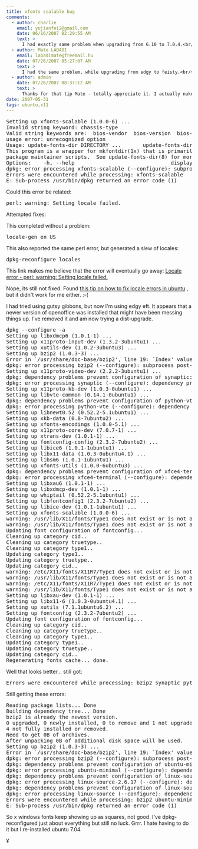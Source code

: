 ```yaml
---
title: xfonts scalable bug 
comments:
  - author: charlie
    email: yujianfei2@gmail.com
    date: 06/16/2007 02:29:55 AM
    text: >
      I had exactly same problem when upgrading from 6.10 to 7.0.4.<br/><br/>I tried to twist the /var/lib/dpkg/xfonts-scalable.preinst, postinst...<br/><br/>The problem seems to be the update-fonts-dir does not support -x11layout, may not be accurate, but something like that...<br/><br/>Not be able to resolved it right now... and ever worse, I can not have my X working right now....<br/><br/>looking forward to a fix...
  - author: Mate LABADI
    email: labadimate@freemail.hu
    date: 07/26/2007 05:27:07 AM
    text: >
      I had the same problem, while upgrading from edgy to feisty.<br/>Then I upgraded xfonts-utils first (it contains update-fonts-dir).<br/>This new update-fonts-dir accepts the -x11layout option.<br/><br/>Cheers,<br/>Mate
  - author: admin
    date: 07/26/2007 08:37:12 AM
    text: >
      Thanks for that tip Mate - totally appreciate it. I actually nuked my machine that was giving me those issues and now use it as a LTSP client, but its good to know. Hopefully your tip will help charlie above.<br/><br/>Instead of xubuntu, I'm now using debian with fluxbox, even lighter and simpler than xubuntu. A little harder to setup but not by much.<br/><br/><a href="http://www.docunext.com/2007/07/minideb.html" rel="nofollow">http://www.docunext.com/2007/07/minideb.html</a>
date: 2007-05-31
tags: ubuntu,x11
---
```

<a href="http://www.docunext.com/2007/05/xfonts-scalable-bug.html" title="xubuntu fonts are all squares">
</a>

<pre>Setting up xfonts-scalable (1.0.0-6) ...
Invalid string keyword: chassis-type
Valid string keywords are:  bios-vendor  bios-version  bios-release-date  system-manufacturer  system-product-name  system-version  system-serial-number  baseboard-manufacturer  baseboard-product-name  baseboard-version  baseboard-serial-number  baseboard-asset-tag  chassis-manufacturer  chassis-version  chassis-serial-number  chassis-asset-tag  processor-manufacturer  processor-version
usage error: unrecognized option
Usage: update-fonts-dir DIRECTORY ...       update-fonts-dir { -h | --help }
This program is a wrapper for mkfontdir(1x) that is primarily useful to Debian
package maintainer scripts.  See update-fonts-dir(8) for more information.
Options:    -h, --help                               display this usage message and exit
dpkg: error processing xfonts-scalable (--configure): subprocess post-installation script returned error exit status 2
Errors were encountered while processing: xfonts-scalable
E: Sub-process /usr/bin/dpkg returned an error code (1)</pre>

Could this error be related:

<pre>perl: warning: Setting locale failed.</pre>

Attempted fixes:

This completed without a problem:

<pre>locale-gen en_US</pre>

This also reported the same perl error, but generated a slew of locales:

<pre>dpkg-reconfigure locales</pre>

This link makes me believe that the error will eventually go away: <a href="https://launchpad.net/ubuntu/+source/update-manager/+bug/59062">
Locale error - perl: warning: Setting locale failed.</a>

Nope, its still not fixed. Found <a href="http://cse.ucdavis.edu/users/sbeards/blog/fix-locale-errors-in-ubuntu">
this tip on how to fix locale errors in ubuntu</a>
, but it didn't work for me either. :-(

I had tried using gutsy gibbons, but now I'm using edgy eft. It appears that a newer version of openoffice was installed that might have been messing things up. I've removed it and am now trying a dist-upgrade.

<pre>dpkg --configure -a
Setting up libxdmcp6 (1.0.1-1) ...
Setting up x11proto-input-dev (1.3.2-3ubuntu1) ...
Setting up xutils-dev (1.0.2-3ubuntu3) ...
Setting up bzip2 (1.0.3-3) ...
Error in `/usr/share/doc-base/bzip2', line 19: `Index' value missing for format info
dpkg: error processing bzip2 (--configure): subprocess post-installation script returned error exit status 1
Setting up x11proto-video-dev (2.2.2-3ubuntu1) ...
dpkg: dependency problems prevent configuration of synaptic: synaptic depends on libapt-inst-libc6.4-6-1.1; however:  Package libapt-inst-libc6.4-6-1.1 is not installed. synaptic depends on libapt-pkg-libc6.4-6-3.51; however:  Package libapt-pkg-libc6.4-6-3.51 is not installed. synaptic depends on libvte9 (>= 1:0.13.3); however:  Package libvte9 is not installed.
dpkg: error processing synaptic (--configure): dependency problems - leaving unconfigured
Setting up x11proto-kb-dev (1.0.3-0ubuntu1) ...
Setting up libvte-common (0.14.1-0ubuntu1) ...
dpkg: dependency problems prevent configuration of python-vte: python-vte depends on libvte9 (>= 1:0.13.3); however:  Package libvte9 is not installed.
dpkg: error processing python-vte (--configure): dependency problems - leaving unconfigured
Setting up libnewt0.52 (0.52.2-5.1ubuntu1) ...
Setting up xkb-data (0.8-7ubuntu2) ...
Setting up xfonts-encodings (1.0.0-5.1) ...
Setting up x11proto-core-dev (7.0.7-1) ...
Setting up xtrans-dev (1.0.1-1) ...
Setting up fontconfig-config (2.3.2-7ubuntu2) ...
Setting up libice6 (1.0.1-1ubuntu1) ...
Setting up libx11-data (1.0.3-0ubuntu4.1) ...
Setting up libsm6 (1.0.1-1ubuntu1) ...
Setting up xfonts-utils (1.0.0-6ubuntu3) ...
dpkg: dependency problems prevent configuration of xfce4-terminal: xfce4-terminal depends on libvte9 (>= 1:0.13.3); however:  Package libvte9 is not installed.
dpkg: error processing xfce4-terminal (--configure): dependency problems - leaving unconfigured
Setting up libxau6 (1.0.1-1) ...
Setting up libxdmcp-dev (1.0.1-1) ...
Setting up whiptail (0.52.2-5.1ubuntu1) ...
Setting up libfontconfig1 (2.3.2-7ubuntu2) ...
Setting up libice-dev (1.0.1-1ubuntu1) ...
Setting up xfonts-scalable (1.0.0-6) ...
warning: /usr/lib/X11/fonts/Type1 does not exist or is not a directory
warning: /usr/lib/X11/fonts/Type1 does not exist or is not a directory
Updating font configuration of fontconfig...
Cleaning up category cid..
Cleaning up category truetype..
Cleaning up category type1..
Updating category type1..
Updating category truetype..
Updating category cid..
warning: /etc/X11/fonts/X11R7/Type1 does not exist or is not a directory
warning: /usr/lib/X11/fonts/Type1 does not exist or is not a directory
warning: /etc/X11/fonts/X11R7/Type1 does not exist or is not a directory
warning: /usr/lib/X11/fonts/Type1 does not exist or is not a directory
Setting up libxau-dev (1.0.1-1) ...
Setting up libx11-6 (1.0.3-0ubuntu4.1) ...
Setting up xutils (7.1.1ubuntu6.2) ...
Setting up fontconfig (2.3.2-7ubuntu2) ...
Updating font configuration of fontconfig...
Cleaning up category cid..
Cleaning up category truetype..
Cleaning up category type1..
Updating category type1..
Updating category truetype..
Updating category cid..
Regenerating fonts cache... done.</pre>

Well that looks better... still got:

<pre>Errors were encountered while processing: bzip2 synaptic python-vte xfce4-terminal</pre>

Still getting these errors:

<pre class="sh_sh">Reading package lists... Done
Building dependency tree... Done
bzip2 is already the newest version.
0 upgraded, 0 newly installed, 0 to remove and 1 not upgraded.
4 not fully installed or removed.
Need to get 0B of archives.
After unpacking 0B of additional disk space will be used.
Setting up bzip2 (1.0.3-3) ...
Error in `/usr/share/doc-base/bzip2', line 19: `Index' value missing for format info
dpkg: error processing bzip2 (--configure): subprocess post-installation script returned error exit status 1
dpkg: dependency problems prevent configuration of ubuntu-minimal: ubuntu-minimal depends on bzip2; however:  Package bzip2 is not configured yet.
dpkg: error processing ubuntu-minimal (--configure): dependency problems - leaving unconfigured
dpkg: dependency problems prevent configuration of linux-source-2.6.17: linux-source-2.6.17 depends on bzip2; however:  Package bzip2 is not configured yet.
dpkg: error processing linux-source-2.6.17 (--configure): dependency problems - leaving unconfigured
dpkg: dependency problems prevent configuration of linux-source: linux-source depends on linux-source-2.6.17; however:  Package linux-source-2.6.17 is not configured yet.
dpkg: error processing linux-source (--configure): dependency problems - leaving unconfigured
Errors were encountered while processing: bzip2 ubuntu-minimal linux-source-2.6.17 linux-source
E: Sub-process /usr/bin/dpkg returned an error code (1)</pre>

So x windows fonts keep showing up as squares, not good. I've dpkg-reconfigured just about everything but still no luck. Grrr. I hate having to do it but I re-installed ubuntu 7.04.

¥

